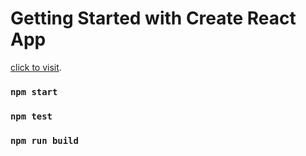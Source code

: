# Getting Started with Create React App

[click to visit](https://vibrant-visvesvaraya-692a58.netlify.app/).

### `npm start`

### `npm test`

### `npm run build`
